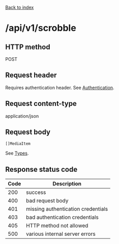 [Back to index](/)

# /api/v1/scrobble

## HTTP method

POST

## Request header

Requires authentication header. See [Authentication](/#authentication).

## Request content-type

application/json

## Request body

```
[]MediaItem
```

See [Types](/types).

## Response status code

| Code | Description |
|------|-------------|
|200 | success |
|400 | bad request body |
|401 | missing authentication credentials |
|403 | bad authentication credentials |
|405 | HTTP method not allowed |
|500 | various internal server errors |

